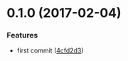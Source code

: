 <a name="0.1.0"></a>
# 0.1.0 (2017-02-04)


### Features

* first commit ([4cfd2d3](https://github.com/christophehurpeau/babel-preset-pob-react/commit/4cfd2d3))
